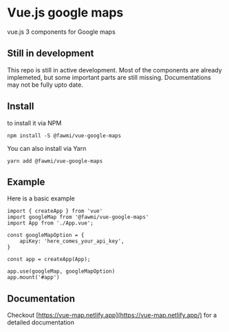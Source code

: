 # Vue.js google maps
vue.js 3 components for Google maps

## Still in development

This repo is still in active development. Most of the components are already implemeted, but some important parts are still missing. Documentations may not be fully upto date.

## Install

to install it via NPM 
```
npm install -S @fawmi/vue-google-maps
```
You can also install via Yarn
```
yarn add @fawmi/vue-google-maps
```

## Example
Here is a basic example 

```
import { createApp } from 'vue'
import googleMap from '@fawmi/vue-google-maps'
import App from './App.vue';

const googleMapOption = {
    apiKey: 'here_comes_your_api_key',
}

const app = createApp(App);

app.use(googleMap, googleMapOption)
app.mount('#app')

```

## Documentation

Checkout [https://vue-map.netlify.app](https://vue-map.netlify.app/) for a detailed documentation 


